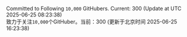 Committed to Following `10,000` GitHubers. Current: <!-- FOLLOWING_COUNT -->300<!-- FOLLOWING_COUNT --> (Update at UTC <!-- LAST_UPDATED -->2025-06-25 08:23:38<!-- LAST_UPDATED -->)<br>
致力于关注`10,000`个GitHuber。当前：<!-- FOLLOWING_COUNT -->300<!-- FOLLOWING_COUNT --> (更新于北京时间 <!-- LAST_UPDATED_CST -->2025-06-25 16:23:38<!-- LAST_UPDATED_CST -->)
